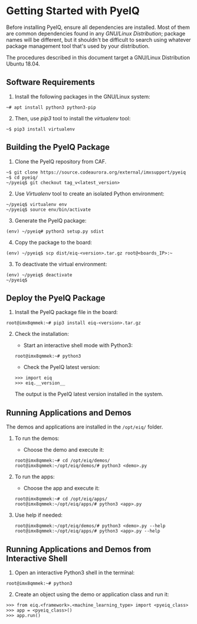 # Getting Started with PyeIQ

Before installing PyeIQ, ensure all dependencies are installed. Most of them are
common dependencies found in any _GNU/Linux Distribution_; package names will be
different, but it shouldn't be difficult to search using whatever package management
tool that's used by your distribution.

The procedures described in this document target a GNU/Linux Distribution Ubuntu 18.04.

## Software Requirements

1. Install the following packages in the GNU/Linux system:
```console
~# apt install python3 python3-pip
```

2. Then, use _pip3_ tool to install the _virtualenv_ tool:
```console
~$ pip3 install virtualenv
```

## Building the PyeIQ Package

1. Clone the PyeIQ repository from CAF.
```console
~$ git clone https://source.codeaurora.org/external/imxsupport/pyeiq
~$ cd pyeiq/
~/pyeiq$ git checkout tag_v<latest_version>
```

2. Use _Virtualenv_ tool to create an isolated Python environment:
```console
~/pyeiq$ virtualenv env
~/pyeiq$ source env/bin/activate
```
3. Generate the PyeIQ package:
```console
(env) ~/pyeiq# python3 setup.py sdist
```
4. Copy the package to the board:
```console
(env) ~/pyeiq$ scp dist/eiq-<version>.tar.gz root@<boards_IP>:~
```

3. To deactivate the virtual environment:
```console
(env) ~/pyeiq$ deactivate
~/pyeiq$
```

## Deploy the PyeIQ Package

1. Install the PyeIQ package file in the board:
```console
root@imx8qmmek:~# pip3 install eiq-<version>.tar.gz
```

2. Check the installation:

    * Start an interactive shell mode with Python3:
    ```console
    root@imx8qmmek:~# python3
    ```

    * Check the PyeIQ latest version:
    ```console
    >>> import eiq
    >>> eiq.__version__
    ```
    The output is the PyeIQ latest version installed in the system.

## Running Applications and Demos

The demos and applications are installed in the `/opt/eiq/` folder.

1. To run the demos:

    * Choose the demo and execute it:
    ```console
    root@imx8qmmek:~# cd /opt/eiq/demos/
    root@imx8qmmek:~/opt/eiq/demos/# python3 <demo>.py
    ```
2. To run the apps:

    * Choose the app and execute it:
    ```console
    root@imx8qmmek:~# cd /opt/eiq/apps/
    root@imx8qmmek:~/opt/eiq/apps/# python3 <app>.py
    ```
3. Use help if needed:
    ```console
    root@imx8qmmek:~/opt/eiq/demos/# python3 <demo>.py --help
    root@imx8qmmek:~/opt/eiq/apps/# python3 <app>.py --help
    ```

## Running Applications and Demos from Interactive Shell

1. Open an interactive Python3 shell in the terminal:
```console
root@imx8qmmek:~# python3
```

2. Create an object using the demo or application class and run it:
```console
>>> from eiq.<framework>.<machine_learning_type> import <pyeiq_class>
>>> app = <pyeiq_class>()
>>> app.run()
```
